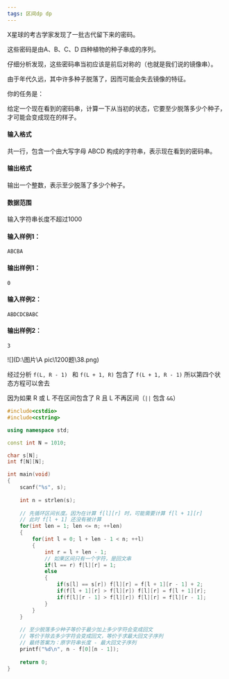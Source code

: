 ```yaml
---
tags: 区间dp dp
---
```




X星球的考古学家发现了一批古代留下来的密码。

这些密码是由A、B、C、D 四种植物的种子串成的序列。

仔细分析发现，这些密码串当初应该是前后对称的（也就是我们说的镜像串）。

由于年代久远，其中许多种子脱落了，因而可能会失去镜像的特征。

你的任务是：

给定一个现在看到的密码串，计算一下从当初的状态，它要至少脱落多少个种子，才可能会变成现在的样子。

#### 输入格式

共一行，包含一个由大写字母 ABCD 构成的字符串，表示现在看到的密码串。

#### 输出格式

输出一个整数，表示至少脱落了多少个种子。

#### 数据范围

输入字符串长度不超过1000

#### 输入样例1：

```
ABCBA
```

#### 输出样例1：

```
0
```

#### 输入样例2：

```
ABDCDCBABC
```

#### 输出样例2：

```
3
```

![](D:\图片\A pic\1200题\38.png)

经过分析 `f(L, R - 1) ` 和 `f(L + 1, R)` 包含了 `f(L + 1, R - 1)` 所以第四个状态方程可以舍去

因为如果 R 或 L 不在区间包含了 R 且 L 不再区间（`||` 包含 `&&`）



```cpp
#include<cstdio>
#include<cstring>

using namespace std;

const int N = 1010;

char s[N];
int f[N][N];

int main(void)
{
    scanf("%s", s);
    
    int n = strlen(s);
    
    // 先循环区间长度。因为在计算 f[l][r] 时，可能需要计算 f[l + 1][r]
    // 此时 f[l + 1] 还没有被计算
    for(int len = 1; len <= n; ++len)
    {
        for(int l = 0; l + len - 1 < n; ++l)
        {
            int r = l + len - 1;
            // 如果区间只有一个字符，是回文串
            if(l == r) f[l][r] = 1;
            else
            {
                if(s[l] == s[r]) f[l][r] = f[l + 1][r - 1] + 2;
                if(f[l + 1][r] > f[l][r]) f[l][r] = f[l + 1][r];
                if(f[l][r - 1] > f[l][r]) f[l][r] = f[l][r - 1];
            }
        }
    }
    
    // 至少脱落多少种子等价于最少加上多少字符会变成回文
    // 等价于除去多少字符会变成回文，等价于求最大回文子序列
    // 最终答案为：原字符串长度 - 最大回文子序列
    printf("%d\n", n - f[0][n - 1]);
    
    return 0;
}
```




